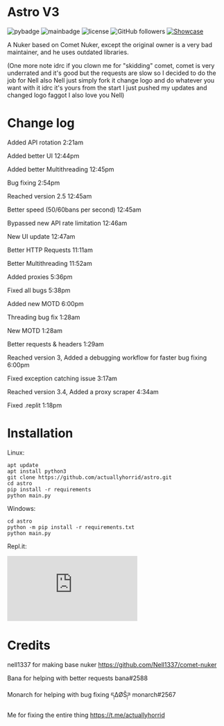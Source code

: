 # Astro V3
![pybadge](https://img.shields.io/badge/made%20in-python-blue)
![mainbadge](https://img.shields.io/badge/maintained-true-green)
![license](https://img.shields.io/badge/license-Apache-blue)
![GitHub followers](https://img.shields.io/github/followers/actuallyhorrid?style=social)
[![Showcase](https://img.shields.io/badge/Video-Showcase-red)](https://youtu.be/gLfO-w7mAq4)

A Nuker based on Comet Nuker, except the original owner is a very bad maintainer, and he uses outdated libraries.

(One more note idrc if you clown me for "skidding" comet, comet is very underrated and it's good but the requests are slow so I decided to do the job for Nell also Nell just simply fork it change logo and do whatever you want with it idrc it's yours from the start I just pushed my updates and changed logo faggot I also love you Nell)
# Change log
Added API rotation 2:21am

Added better UI 12:44pm

Added better Multithreading 12:45pm

Bug fixing 2:54pm

Reached version 2.5 12:45am

Better speed (50/60bans per second) 12:45am

Bypassed new API rate limitation 12:46am

New UI update 12:47am

Better HTTP Requests 11:11am

Better Multithreading 11:52am

Added proxies 5:36pm

Fixed all bugs 5:38pm

Added new MOTD 6:00pm

Threading bug fix 1:28am

New MOTD 1:28am

Better requests & headers 1:29am

Reached version 3, Added a debugging workflow for faster bug fixing 6:00pm

Fixed exception catching issue 3:17am

Reached version 3.4, Added a proxy scraper 4:34am

Fixed .replit 1:18pm
# Installation
Linux:
```
apt update
apt install python3
git clone https://github.com/actuallyhorrid/astro.git
cd astro
pip install -r requirements
python main.py
```
Windows:
```
cd astro
python -m pip install -r requirements.txt
python main.py
```
Repl.it:

[![Run on Repl.it](https://repl.it/badge/github/plibither8/2048.cpp)](https://repl.it/github/actuallyhorrid/astro)
# Credits
nell1337 for making base nuker
https://github.com/Nell1337/comet-nuker

Bana for helping with better requests
bana#2588

Monarch for helping with bug fixing
དΔØŜཌ monarch#2567

Me for fixing the entire thing
https://t.me/actuallyhorrid
